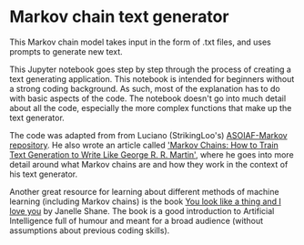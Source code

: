 # Markov chain text generator

This Markov chain model takes input in the form of .txt files, and uses prompts to generate new text.

This Jupyter notebook goes step by step through the process of creating a text generating application.
This notebook is intended for beginners without a strong coding background.
As such, most of the explanation has to do with basic aspects of the code.
The notebook doesn't go into much detail about all the code, especially the more complex functions that make up the text generator.

The code was adapted from from Luciano (StrikingLoo's) [ASOIAF-Markov repository](https://github.com/StrikingLoo/ASOIAF-Markov).
He also wrote an article called ['Markov Chains: How to Train Text Generation to Write Like George R. R. Martin'](https://www.kdnuggets.com/2019/11/markov-chains-train-text-generation.html), where he goes into more detail around what Markov chains are and how they work in the context of his text generator.

Another great resource for learning about different methods of machine learning (including Markov chains) is the book [You look like a thing and I love you](https://www.janelleshane.com/book-you-look-like-a-thing) by Janelle Shane.
The book is a good introduction to Artificial Intelligence full of humour and meant for a broad audience (without assumptions about previous coding skills).